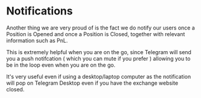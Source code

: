 # Notifications

Another thing we are very proud of is the fact we do notify our users once
a Position is Opened and once a Position is Closed, together with relevant
information such as PnL.

This is extremely helpful when you are on the go, since Telegram will send you
a push notifcation ( which you can mute if you prefer ) allowing you to be in
the loop even when you are on the go.

It's very useful even if using a desktop/laptop computer as the notification
will pop on Telegram Desktop even if you have the exchange website closed.
